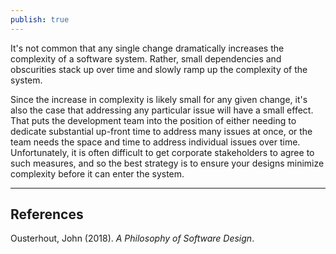 ```yaml
---
publish: true
---
```


It's not common that any single change dramatically increases the complexity of a software system. Rather, small dependencies and obscurities stack up over time and slowly ramp up the complexity of the system.

Since the increase in complexity is likely small for any given change, it's also the case that addressing any particular issue will have a small effect. That puts the development team into the position of either needing to dedicate substantial up-front time to address many issues at once, or the team needs the space and time to address individual issues over time. Unfortunately, it is often difficult to get corporate stakeholders to agree to such measures, and so the best strategy is to ensure your designs minimize complexity before it can enter the system.

------
## References
Ousterhout, John (2018). *A Philosophy of Software Design*.
